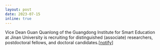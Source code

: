 ```yaml
---
layout: post
date: 2023-07-15
inline: true
---
```


Vice Dean Guan Quanlong of the Guangdong Institute for Smart Education at Jinan University is recruiting for distinguished (associate) researchers, postdoctoral fellows, and doctoral candidates.[[notify](https://www.scholat.com/vpost.html?pid=217010)]
